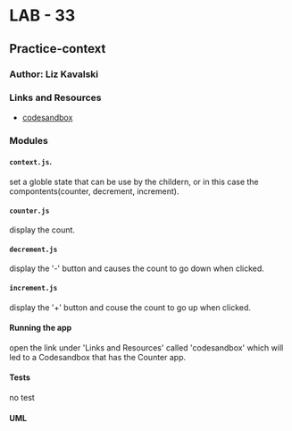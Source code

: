 # LAB - 33

## Practice-context

### Author: Liz Kavalski

### Links and Resources
* [codesandbox](https://codesandbox.io/s/liz-lab-33-practice-6i9po)

### Modules
#### `context.js`.
set a globle state that can be use by the childern, or in this case the compontents(counter, decrement, increment).
#### `counter.js`
display the count.
#### `decrement.js`
display the '-' button and causes the count to go down when clicked.
#### `increment.js`
display the '+' button and couse the count to go up when clicked.


#### Running the app
open the link under 'Links and Resources' called 'codesandbox' which will led to a Codesandbox that has the Counter app.
  
#### Tests
no test

#### UML


